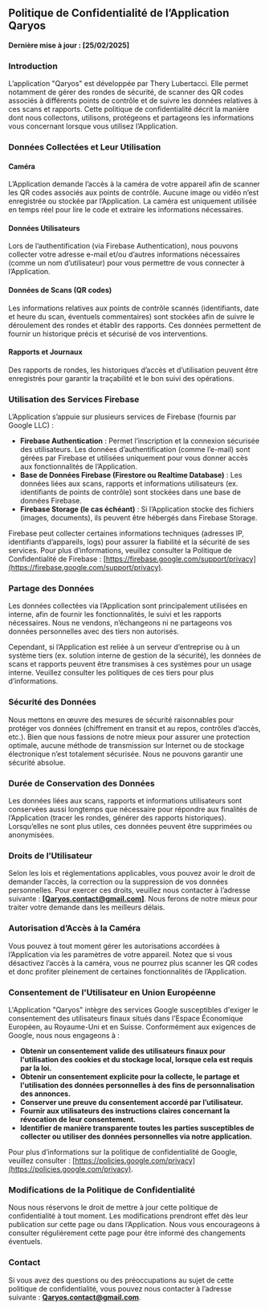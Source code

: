 ## Politique de Confidentialité de l’Application Qaryos
**Dernière mise à jour : [25/02/2025]**

### Introduction
L’application "Qaryos" est développée par Thery Lubertacci. Elle permet notamment de gérer des rondes de sécurité, de scanner des QR codes associés à différents points de contrôle et de suivre les données relatives à ces scans et rapports. Cette politique de confidentialité décrit la manière dont nous collectons, utilisons, protégeons et partageons les informations vous concernant lorsque vous utilisez l’Application.

### Données Collectées et Leur Utilisation

#### Caméra
L’Application demande l’accès à la caméra de votre appareil afin de scanner les QR codes associés aux points de contrôle. Aucune image ou vidéo n’est enregistrée ou stockée par l’Application. La caméra est uniquement utilisée en temps réel pour lire le code et extraire les informations nécessaires.

#### Données Utilisateurs
Lors de l’authentification (via Firebase Authentication), nous pouvons collecter votre adresse e-mail et/ou d’autres informations nécessaires (comme un nom d’utilisateur) pour vous permettre de vous connecter à l’Application.

#### Données de Scans (QR codes)
Les informations relatives aux points de contrôle scannés (identifiants, date et heure du scan, éventuels commentaires) sont stockées afin de suivre le déroulement des rondes et établir des rapports. Ces données permettent de fournir un historique précis et sécurisé de vos interventions.

#### Rapports et Journaux
Des rapports de rondes, les historiques d’accès et d’utilisation peuvent être enregistrés pour garantir la traçabilité et le bon suivi des opérations.

### Utilisation des Services Firebase
L’Application s’appuie sur plusieurs services de Firebase (fournis par Google LLC) :

- **Firebase Authentication** : Permet l’inscription et la connexion sécurisée des utilisateurs. Les données d’authentification (comme l’e-mail) sont gérées par Firebase et utilisées uniquement pour vous donner accès aux fonctionnalités de l’Application.
- **Base de Données Firebase (Firestore ou Realtime Database)** : Les données liées aux scans, rapports et informations utilisateurs (ex. identifiants de points de contrôle) sont stockées dans une base de données Firebase.
- **Firebase Storage (le cas échéant)** : Si l’Application stocke des fichiers (images, documents), ils peuvent être hébergés dans Firebase Storage.

Firebase peut collecter certaines informations techniques (adresses IP, identifiants d’appareils, logs) pour assurer la fiabilité et la sécurité de ses services. Pour plus d’informations, veuillez consulter la Politique de Confidentialité de Firebase : [https://firebase.google.com/support/privacy](https://firebase.google.com/support/privacy).

### Partage des Données
Les données collectées via l’Application sont principalement utilisées en interne, afin de fournir les fonctionnalités, le suivi et les rapports nécessaires. Nous ne vendons, n’échangeons ni ne partageons vos données personnelles avec des tiers non autorisés.

Cependant, si l’Application est reliée à un serveur d’entreprise ou à un système tiers (ex. solution interne de gestion de la sécurité), les données de scans et rapports peuvent être transmises à ces systèmes pour un usage interne. Veuillez consulter les politiques de ces tiers pour plus d’informations.

### Sécurité des Données
Nous mettons en œuvre des mesures de sécurité raisonnables pour protéger vos données (chiffrement en transit et au repos, contrôles d’accès, etc.). Bien que nous fassions de notre mieux pour assurer une protection optimale, aucune méthode de transmission sur Internet ou de stockage électronique n’est totalement sécurisée. Nous ne pouvons garantir une sécurité absolue.

### Durée de Conservation des Données
Les données liées aux scans, rapports et informations utilisateurs sont conservées aussi longtemps que nécessaire pour répondre aux finalités de l’Application (tracer les rondes, générer des rapports historiques). Lorsqu’elles ne sont plus utiles, ces données peuvent être supprimées ou anonymisées.

### Droits de l’Utilisateur
Selon les lois et réglementations applicables, vous pouvez avoir le droit de demander l’accès, la correction ou la suppression de vos données personnelles. Pour exercer ces droits, veuillez nous contacter à l’adresse suivante : **[Qaryos.contact@gmail.com]**. Nous ferons de notre mieux pour traiter votre demande dans les meilleurs délais.

### Autorisation d’Accès à la Caméra
Vous pouvez à tout moment gérer les autorisations accordées à l’Application via les paramètres de votre appareil. Notez que si vous désactivez l’accès à la caméra, vous ne pourrez plus scanner les QR codes et donc profiter pleinement de certaines fonctionnalités de l’Application.

### Consentement de l'Utilisateur en Union Européenne
L'Application "Qaryos" intègre des services Google susceptibles d'exiger le consentement des utilisateurs finaux situés dans l’Espace Économique Européen, au Royaume-Uni et en Suisse. Conformément aux exigences de Google, nous nous engageons à :

- **Obtenir un consentement valide des utilisateurs finaux pour l'utilisation des cookies et du stockage local, lorsque cela est requis par la loi.**
- **Obtenir un consentement explicite pour la collecte, le partage et l'utilisation des données personnelles à des fins de personnalisation des annonces.**
- **Conserver une preuve du consentement accordé par l’utilisateur.**
- **Fournir aux utilisateurs des instructions claires concernant la révocation de leur consentement.**
- **Identifier de manière transparente toutes les parties susceptibles de collecter ou utiliser des données personnelles via notre application.**

Pour plus d’informations sur la politique de confidentialité de Google, veuillez consulter : [https://policies.google.com/privacy](https://policies.google.com/privacy).

### Modifications de la Politique de Confidentialité
Nous nous réservons le droit de mettre à jour cette politique de confidentialité à tout moment. Les modifications prendront effet dès leur publication sur cette page ou dans l’Application. Nous vous encourageons à consulter régulièrement cette page pour être informé des changements éventuels.

### Contact
Si vous avez des questions ou des préoccupations au sujet de cette politique de confidentialité, vous pouvez nous contacter à l’adresse suivante : **Qaryos.contact@gmail.com**.

